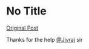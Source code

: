 # No Title

[Original Post](https://discourse.onlinedegree.iitm.ac.in/t/169029/182)

<p>Thanks for the help <a class="mention" href="/u/jivraj">@Jivraj</a> sir</p>
